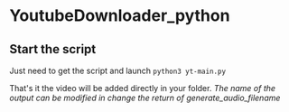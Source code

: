 # YoutubeDownloader_python

## Start the script 
Just need to get the script and launch ```python3 yt-main.py```

That's it the video will be added directly in your folder.
*The name of the output can be modified in change the return of generate_audio_filename*

